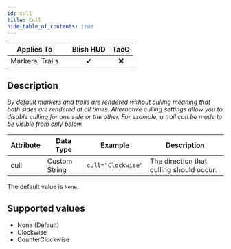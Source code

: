 ```yaml
---
id: cull
title: Cull
hide_table_of_contents: true
---
```


| Applies To | | Blish HUD | TacO |
|-|-|-|-|
| <center>Markers, Trails</center> | | <center>✔</center> | <center>❌</center> |

## Description

*By default markers and trails are rendered without culling meaning that both sides are rendered at all times.  Alternative culling settings allow you to disable culling for one side or the other.  For example, a trail can be made to be visible from only below.*

| Attribute | Data Type | Example | Description |
|-|-|-|-|
| cull | Custom String | `cull="Clockwise"` | The direction that culling should occur. |

The default value is `None`.

## Supported values

- None (Default)
- Clockwise
- CounterClockwise